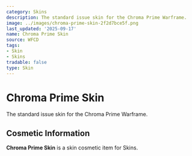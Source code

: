 ```yaml
---
category: Skins
description: The standard issue skin for the Chroma Prime Warframe.
image: ../images/chroma-prime-skin-2f2d7bce5f.png
last_updated: '2025-09-17'
name: Chroma Prime Skin
source: WFCD
tags:
- Skin
- Skins
tradable: false
type: Skin
---
```


# Chroma Prime Skin

The standard issue skin for the Chroma Prime Warframe.

## Cosmetic Information

**Chroma Prime Skin** is a skin cosmetic item for Skins.

